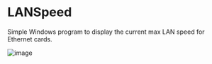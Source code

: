 # LANSpeed
Simple Windows program to display the current max LAN speed for Ethernet cards.

![image](https://github.com/user-attachments/assets/48594bb3-8bbf-4f83-97c8-4ecbd3a193b5)

